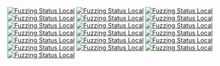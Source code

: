 [![Fuzzing Status Local](https://workerTmp.github.io/liossa_3/rowcurl/curl_fuzzer_sftp.svg)](https://github.com/)
[![Fuzzing Status Local](https://workerTmp.github.io/liossa_3/rowcurl/curl_fuzzer_smtp.svg)](https://github.com/)
[![Fuzzing Status Local](https://workerTmp.github.io/liossa_3/rowcurl/curl_fuzzer_https.svg)](https://github.com/)
[![Fuzzing Status Local](https://workerTmp.github.io/liossa_3/rowcurl/curl_fuzzer_file.svg)](https://github.com/)
[![Fuzzing Status Local](https://workerTmp.github.io/liossa_3/rowcurl/curl_fuzzer_rtsp.svg)](https://github.com/)
[![Fuzzing Status Local](https://workerTmp.github.io/liossa_3/rowcurl/curl_fuzzer_smb.svg)](https://github.com/)
[![Fuzzing Status Local](https://workerTmp.github.io/liossa_3/rowcurl/curl_fuzzer.svg)](https://github.com/)
[![Fuzzing Status Local](https://workerTmp.github.io/liossa_3/rowcurl/curl_fuzzer_http.svg)](https://github.com/)
[![Fuzzing Status Local](https://workerTmp.github.io/liossa_3/rowcurl/curl_fuzzer_imap.svg)](https://github.com/)
[![Fuzzing Status Local](https://workerTmp.github.io/liossa_3/rowcurl/curl_fuzzer_gopher.svg)](https://github.com/)
[![Fuzzing Status Local](https://workerTmp.github.io/liossa_3/rowcurl/notFind.svg)](https://github.com/)
[![Fuzzing Status Local](https://workerTmp.github.io/liossa_3/rowcurl/curl_fuzzer_ftp.svg)](https://github.com/)
[![Fuzzing Status Local](https://workerTmp.github.io/liossa_3/rowcurl/curl_fuzzer_rtmp.svg)](https://github.com/)
[![Fuzzing Status Local](https://workerTmp.github.io/liossa_3/rowcurl/curl_fuzzer_pop3.svg)](https://github.com/)
[![Fuzzing Status Local](https://workerTmp.github.io/liossa_3/rowcurl/curl_fuzzer_dict.svg)](https://github.com/)
[![Fuzzing Status Local](https://workerTmp.github.io/liossa_3/rowcurl/curl_fuzzer_ldap.svg)](https://github.com/)
[![Fuzzing Status Local](https://workerTmp.github.io/liossa_3/rowcurl/curl_fuzzer_tftp.svg)](https://github.com/)
[![Fuzzing Status Local](https://workerTmp.github.io/liossa_3/rowcurl/curl_fuzzer_scp.svg)](https://github.com/)
[![Fuzzing Status Local](https://workerTmp.github.io/liossa_3/rowcurl/llvm-symbolizer.svg)](https://github.com/)
